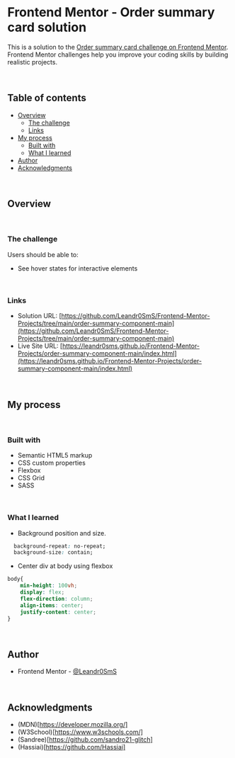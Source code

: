 # Frontend Mentor - Order summary card solution

This is a solution to the [Order summary card challenge on Frontend Mentor](https://www.frontendmentor.io/challenges/order-summary-component-QlPmajDUj). Frontend Mentor challenges help you improve your coding skills by building realistic projects. 
 
 <br>

## Table of contents

- [Overview](#overview)
  - [The challenge](#the-challenge)
  - [Links](#links)
- [My process](#my-process)
  - [Built with](#built-with)
  - [What I learned](#what-i-learned)
- [Author](#author)
- [Acknowledgments](#acknowledgments)
 
 <br>
 
## Overview
 
 <br>
 
### The challenge

Users should be able to:

- See hover states for interactive elements
 
 <br>
 
### Links

- Solution URL: [https://github.com/Leandr0SmS/Frontend-Mentor-Projects/tree/main/order-summary-component-main](https://github.com/Leandr0SmS/Frontend-Mentor-Projects/tree/main/order-summary-component-main)
- Live Site URL: [https://leandr0sms.github.io/Frontend-Mentor-Projects/order-summary-component-main/index.html](https://leandr0sms.github.io/Frontend-Mentor-Projects/order-summary-component-main/index.html)
 
 <br>
 
## My process
 
 <br>
 
### Built with

- Semantic HTML5 markup
- CSS custom properties
- Flexbox
- CSS Grid
- SASS
 
 <br>
 
### What I learned

- Background position and size. 

```css
  background-repeat: no-repeat;
  background-size: contain;
```

- Center div at body using flexbox
```css
body{
    min-height: 100vh;
    display: flex;
    flex-direction: column;
    align-items: center;
    justify-content: center;
}
```
 
 <br>
 
## Author

- Frontend Mentor - [@Leandr0SmS](https://www.frontendmentor.io/profile/Leandr0SmS)
 
 <br>
 
## Acknowledgments

- (MDN)[https://developer.mozilla.org/]
- (W3School)[https://www.w3schools.com/]
- (Sandree)[https://github.com/sandro21-glitch]
- (Hassiai)[https://github.com/Hassiai]
